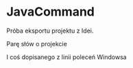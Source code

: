 JavaCommand
===========

Próba eksportu projektu z Idei.

Parę słów o projekcie

I coś dopisanego z linii poleceń Windowsa